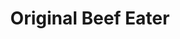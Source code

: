 ---
title: "Original Beef Eater"
price: "$13.00"
category: "Sandwiches"
img: "src/images/menu/burrito.jpg"
desc: "Fried roast beef topped with lettuce, tomato, melted cheddar, and swiss cheese on french bread with Jalapeno spread"
---